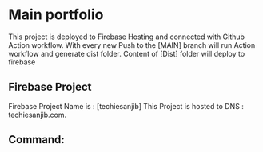 # Main portfolio

This project is deployed to Firebase Hosting and connected with Github Action workflow.
With every new Push to the [MAIN] branch will run Action workflow and generate dist folder.
Content of [Dist] folder will deploy to firebase 

## Firebase Project

Firebase Project Name is : [techiesanjib]
This Project is hosted to DNS : techiesanjib.com.

## Command: 


